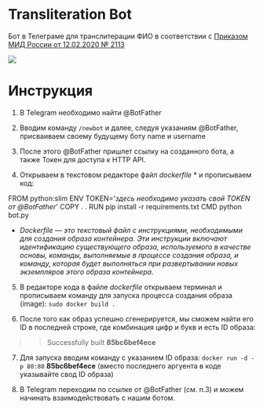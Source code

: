 # Transliteration Bot
Бот в Телеграме для транслитерации ФИО в соответствии с [Приказом МИД России от 12.02.2020 № 2113](https://www.consultant.ru/document/cons_doc_LAW_360580/9eb761ae644ec1e283b3a50ef232330b924577cb/)   

![](https://github.com/rrishkulova/Telegram-Bot/blob/main/GIF.gif)

# Инструкция

1. В Telegram необходимо найти @BotFather

2. Вводим команду `/newbot` и далее, следуя указаниям @BotFather, присваиваем своему будущему боту name и username

3. После этого @BotFather пришлет ссылку на созданного бота, а также Токен для доступа к HTTP API.

4. Открываем в текстовом редакторе файл *dockerfile* * и прописываем код:

FROM python:slim
ENV TOKEN='*здесь необходимо указать свой TOKEN от @BotFather*'
COPY . .
RUN pip install -r requirements.txt
CMD python bot.py

* *Dockerfile — это текстовый файл с инструкциями, необходимыми для создания образа контейнера. Эти инструкции включают идентификацию существующего образа, используемого в качестве основы, команды, выполняемые в процессе создания образа, и команду, которая будет выполняться при развертывании новых экземпляров этого образа контейнера*.


5. В редакторе кода в файле *dockerfile* открываем терминал и прописываем команду для запуска процесса создания образа (image): 
`sudo docker build .`
	
6. После того как образ успешно сгенерируется, мы сможем найти его ID в последней строке, где комбинация цифр и букв и есть ID образа: 
>> Successfully built **85bc6bef4ece**

7. Для запуска вводим команду с указанием ID образа:
	 `docker run -d -p 80:80` **85bc6bef4ece**
(вместо последнего аргуента в коде указывайте свод ID образа)

8. В Telegram переходим по ссылке от @BotFather (см. п.3) и можем начинать взаимодействовать с нашим ботом.
